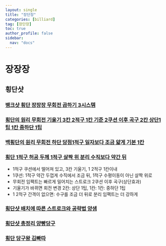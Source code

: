 ```yaml
---
layout: single
title: "장단장"
categories: [billiard]
tag: [장단장]
toc: true
author_profile: false
sidebar:
  nav: "docs"
---
```


# 장장장

## 횡단샷

### [뱅크샷 횡단 장장장 무회전 곱하기 3시스템](https://1drv.ms/p/s!AuJKpwyYpUY98SydMdTsmvCOz-e8?e=YAfD2i)

### [횡단의 원리 무회전 기울기 3칸 2적구 1칸 기준 2쿠션 이후 곡구 2칸 상단1팁 1칸 중하단 1팁](https://1drv.ms/p/s!AuJKpwyYpUY99hXY2FDqO-Knqsup?e=hc7Y9p)

### [백횡단의 원리 무회전 하단 당점1적구 일자보다 조금 얇게 기본 1칸](https://1drv.ms/p/s!AuJKpwyYpUY99hzI3yHPpCDDl7N7?e=nHdfej)

### [횡단 1적구 허공 두께 1적구 살짝 위 분리 수직보다 약간 뒤](https://1drv.ms/p/s!AuJKpwyYpUY9_BGtXOnVE145b_Rt?e=lYda3i)
* 1적구 쿠션에서 떨어져 있고, 3칸 기울기, 1 2적구 1칸이내
* 1쿠션: 1적구 약간 두껍게 수직에서 조금 뒤, 1적구 수평이동이 아닌 살짝 위로
* 무회전 임팩트는 빠르게 밀어치는 스트로크 2쿠션 이후 곡구(상단효과)
* 기울기가 바뀌면 회전 변경 2칸: 상단 1팁, 1칸: 1칸: 중하단 1팁
* 1 2적구 간격이 없으면: 수구를 조금 더 뒤로 분리 임팩트는 더 강하게

### [횡단샷 배치에 따른 스트로크와 공략법 양샘](https://1drv.ms/p/s!AuJKpwyYpUY9gYJrJnRy1WbdEo_5Tw?e=gHZsVH)

### [횡단샷 총정리 양빵당구](https://1drv.ms/p/s!AuJKpwyYpUY9-0QCEuCMILi1Pq6_?e=2Mv51x)

### [횡단 당구왕 김빠따](https://1drv.ms/p/s!AuJKpwyYpUY93Tv8vfOCnhHTnFIj?e=nw7Vdo)
